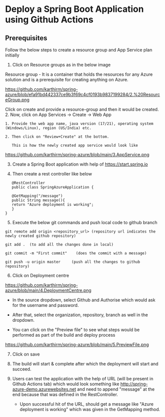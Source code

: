 
# Deploy a Spring Boot Application using Github Actions

## Prerequisites

Follow the below steps to create a resource group and App Service plan initially

1. Click on Resource groups as in the below image

Resource group - It is a container that holds the resources for any Azure solution and is a prerequisite for creating anything on Azure.

https://github.com/karthirm/spring-azure/blob/efa91bd442337ce9b3f69c4cf0193b9837199284/2.%20ResourceGroup.png       

Click on create and provide a resource-group and then it would be created.
2. Now, click on App Services -> Create -> Web App

    1. Provide the web app name, java version (17/21), operating system (Windows/Linux), region (US/India) etc.

    2. Then click on "Review+Create" at the bottom.

       This is how the newly created app service would look like
   
 https://github.com/karthirm/spring-azure/blob/main/3.AppService.png


3. Create a Spring Boot application with help of https://start.spring.io


4. Then create a rest controller like below

```
   @RestController
   public class SpringAzureApplication {

   @GetMapping("/message")
   public String message(){
   return "Azure deployment is working";
   }
}
```
5. Execute the below git commands and push local code to github branch
```
git remote add origin <repository_url> (repository url indicates the newly created github repository)

git add .  (to add all the changes done in local)

git commit -m "First commit"    (does the commit with a message)

git push -u origin master     (push all the changes to github repository)
```
6. Click on Deployment centre

https://github.com/karthirm/spring-azure/blob/main/4.DeploymentCentre.png

- In the source dropdown, select Github and Authorise which would ask for the username and password.

- After that, select the organization, repository, branch as well in the dropdown.

- You can click on the "Preview file" to see what steps would be performed as part of the build and deploy process

https://github.com/karthirm/spring-azure/blob/main/5.PreviewFile.png


7. Click on save 


8. The build will start & complete after which the deployment will start and succeed.


9. Users can test the application with the help of URL (will be present in Github Actions tab) which would look something like http://spring-azure-demo.azurewebsites.net and need to append "message" at the end because that was defined in the RestController.

    - Upon successful hit of the URL, should get a message like  "Azure deployment is working" which was given in the GetMapping method. 
